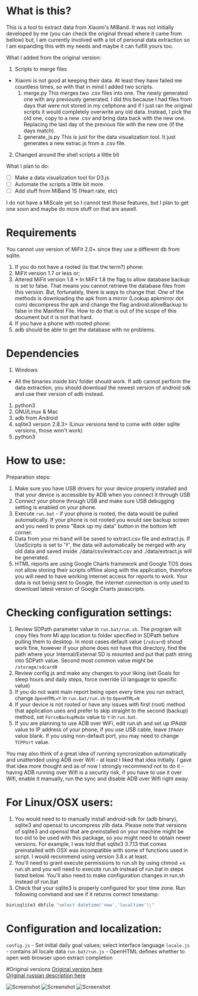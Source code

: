 # What is this?
This is a tool to extract data from Xiaomi's MiBand. It was not initially developed by me (you can check the original thread where it came from bellow) but, I am currently involved with a lot of personal data extraction so I am expanding this with my needs and maybe it can fulfill yours too.

What I added from the original version:
1. Scripts to merge files
  * Xiaomi is not good at keeping their data. At least they have failed me countless times, so with that in mind I added two scripts.
    1. merge.py
        This merges two .csv files into one. The newly generated one with any previously generated. I did this because I had files from days that were not stored in my cellphone and if I just ran the original scripts it would completely overwrite any old data. Instead, I pick the old one, copy to a new .csv and bring data back with the new one. Replacing the last day of the previous file with the new one (if the days match).
    2. generate_js.py
        This is just for the data visualization tool. It just generates a new extrac.js from a .csv file.
2. Changed around the shell scripts a little bit

What I plan to do:
- [ ] Make a data visualization tool for D3.js
- [ ] Automate the scripts a little bit more.
- [ ] Add stuff from MiBand 1S (Heart rate, etc)

I do not have a MiScale yet so I cannot test those features, but I plan to get one soon and maybe do more stuff on that are aswell.

# Requirements
You cannot use version of MiFit 2.0+ since they use a different db from sqlite.

1. If you do not have a rooted (is that the term?) phone:
  1. MiFit version 1.7 or less or;
  2. Altered MiFit version 1.8
    * In MiFit 1.8 the flag to allow database backup is set to false. That means you cannot retrieve the database files from this version. But, fortunately, there is ways to change that. One of the methods is downloading the apk from a mirror (Lookup apkmirror dot com) decompress the apk and change the flag android:allowBackup to false in the Manifest File. How to do that is out of the scope of this document but it is not that hard.
2. If you have a phone with rooted phone:
  1. adb should be able to get the database with no problems.

# Dependencies
1. Windows
  * All the binaries inside bin/ folder should work. If adb cannot perform the data extraction, you should download the newest version of android sdk and use their version of adb instead.
  1. python3
2. GNU/Linux & Mac
  1. adb from Android
  2. sqlite3 version 2.8.3> (Linux versions tend to come with older sqlite versions, those won't work)
  3. python3

# How to use:
Preparation steps:
1. Make sure you have USB drivers for your device properly installed and that your device is accessible by ADB when you connect it through USB
2. Connect your phone through USB and make sure USB debugging setting is enabled on your phone.
3. Execute `run.bat` - if your phone is rooted, the data would be pulled automatically. If your phone is not rooted you would see backup screen and
   you need to press "Back up my data" button in the bottom left corner.
4. Data from your mi band will be saved to extract.csv file and extract.js. If UseScirpts is set to 'Y', the data will automatically be merged with any old data and saved inside ./data/csv/extract.csv and ./data/extract.js will be generated.
5. HTML reports are using Google Charts framework and Google TOS does not allow storing their scripts offline along with the application, therefore
   you will need to have working internet access for reports to work. Your data is not being sent to Google, the internet connection is only used to
   download latest version of Google Charts javascripts.


# Checking configuration settings:
1. Review SDPath parameter value in `run.bat/run.sh`. The program will copy files from Mi app location to folder specified in SDPath before pulling
   them to desktop. In most cases default value (`/sdcard`) shoud work fine, however if your phone does not have this directory, find the path where
   your Internal/External SD is mounted and put that path string into SDPath value. Second most common value might be `/storage/sdcard0`
2. Review config.js and make any changes to your liking (set Goals for sleep hours and daily steps, force override UI language to specific value)
3. If you do not want main report being open every time you run extract, change `OpenHTML=Y` in `run.bat/run.sh` to `OpenHTML=N`
4. If your device is not rooted or have any issues with first (root) method that application uses and prefer to skip straight to the second (backup)
   method, set `ForceBackupMode` value to `Y` in `run.bat`.
5. If you are planning to use ADB over WiFi, edit run.sh and set up IPAddr value to IP address of your phone, if you use USB cable, leave `IPAddr`
   value blank. If you using non-default port, you may need to change `TCPPort` value.

You may also think of a great idea of running syncronization automatically and unattended using ADB over Wifi - at least I liked that idea initially.
I gave that idea more thought and as of now I strongly recommend not to do it - having ADB running over Wifi is a security risk, if you have to use it
over Wifi, enable it manually, run the sync and disable ADB over Wifi right away.

# For Linux/OSX users:
1. You would need to to manually install android-sdk for (adb binary), sqlite3 and openssl to uncompress zlib data. Please note that versions of sqlite3
   and openssl that are preinstalled on your machine might be too old to be used with this package, so you might need to obtain newer versions. For example,
   I was told that sqlite3 3.7.13 that comes preinstalled with OSX was incompatible with some of functions used in script. I would recommend using version
   3.8.x at least.
2. You'll need to grant execute permissions to run.sh by using chmod +x run.sh and you will need to execute run.sh instead of run.bat in steps listed below.
   You'll also need to make configuration changes in run.sh instead of run.bat
3. Check that your sqlite3 is properly configured for your time zone. Run following command and see if it returns correct timestamp:
```bash
bin\sqlite3 dbfile "select datetime('now','localtime');"
```

# Configuration and localization:
`config.js` - Set initial daily goal values; select interface language
`locale.js` - contains all locale data
`run.bat/run.js` - OpenHTML defines whether to open web browser upon extract completion

#Original versions
[Original version here](http://forum.xda-developers.com/general/accessories/xiaomi-mi-band-data-extraction-t3019156/post58575745#post58575745)  
[Original russian description here](http://4pda.ru/forum/index.php?showtopic=596501)

![Screenshot](http://i.imgur.com/ALWh4zf.gif)
![Screenshot](http://i.imgur.com/id5BV3q.gif)
![Screenshot](http://i.imgur.com/tg1XKO9.gif)
